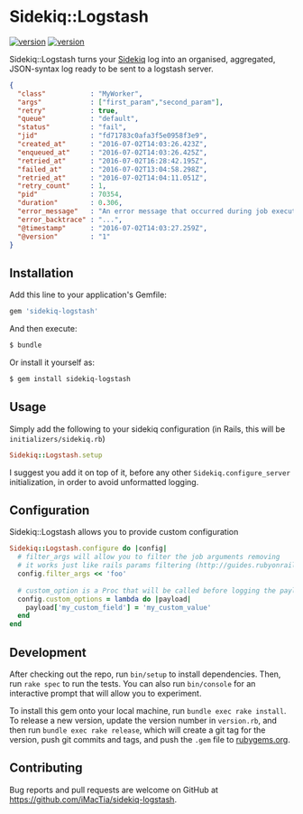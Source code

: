 # Sidekiq::Logstash

[<img src="https://img.shields.io/badge/version-0.2.6-green.svg" alt="version" />](https://github.com/iMacTia/sidekiq-logstash) [<img src="https://travis-ci.org/iMacTia/sidekiq-logstash.svg?branch=master" alt="version" />](https://travis-ci.org/iMacTia/sidekiq-logstash)

Sidekiq::Logstash turns your [Sidekiq](https://github.com/mperham/sidekiq) log into an organised, aggregated, JSON-syntax log ready to be sent to a logstash server.

```json
{
  "class"           : "MyWorker",
  "args"            : ["first_param","second_param"],
  "retry"           : true,
  "queue"           : "default",
  "status"          : "fail",
  "jid"             : "fd71783c0afa3f5e0958f3e9",
  "created_at"      : "2016-07-02T14:03:26.423Z",
  "enqueued_at"     : "2016-07-02T14:03:26.425Z",
  "retried_at"      : "2016-07-02T16:28:42.195Z",
  "failed_at"       : "2016-07-02T13:04:58.298Z",
  "retried_at"      : "2016-07-02T14:04:11.051Z",
  "retry_count"     : 1,
  "pid"             : 70354,
  "duration"        : 0.306,
  "error_message"   : "An error message that occurred during job execution.",
  "error_backtrace" : "...",
  "@timestamp"      : "2016-07-02T14:03:27.259Z",
  "@version"        : "1"
}
```

## Installation

Add this line to your application's Gemfile:

```ruby
gem 'sidekiq-logstash'
```

And then execute:

```bash
$ bundle
```

Or install it yourself as:

```bash
$ gem install sidekiq-logstash
```

## Usage

Simply add the following to your sidekiq configuration (in Rails, this will be `initializers/sidekiq.rb`)

```ruby
Sidekiq::Logstash.setup
```

I suggest you add it on top of it, before any other `Sidekiq.configure_server` initialization, in order to avoid unformatted logging.

## Configuration

Sidekiq::Logstash allows you to provide custom configuration

```ruby
Sidekiq::Logstash.configure do |config|
  # filter_args will allow you to filter the job arguments removing
  # it works just like rails params filtering (http://guides.rubyonrails.org/action_controller_overview.html#parameters-filtering)
  config.filter_args << 'foo'
  
  # custom_option is a Proc that will be called before logging the payload, allowing you to add fields to it
  config.custom_options = lambda do |payload|
    payload['my_custom_field'] = 'my_custom_value'
  end
end
```

## Development

After checking out the repo, run `bin/setup` to install dependencies. Then, run `rake spec` to run the tests. You can also run `bin/console` for an interactive prompt that will allow you to experiment.

To install this gem onto your local machine, run `bundle exec rake install`. To release a new version, update the version number in `version.rb`, and then run `bundle exec rake release`, which will create a git tag for the version, push git commits and tags, and push the `.gem` file to [rubygems.org](https://rubygems.org).

## Contributing

Bug reports and pull requests are welcome on GitHub at https://github.com/iMacTia/sidekiq-logstash.


